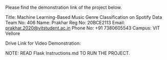 Please find the demonstration link of the project below.

Title: Machine Learning-Based Music Genre Classification on Spotify Data
Team No: 406
Name: Prakhar
Reg No: 20BCE2113
Email: prakhar.2020@vitstudent.ac.in
Phone No: +91 7380605543
Campus: VIT Vellore

Drive Link for Video Demonstration: 

NOTE: READ Flask Instructions.md TO RUN THE PROJECT. 
